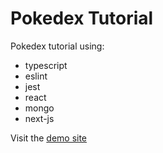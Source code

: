 # Pokedex Tutorial

Pokedex tutorial using:

- typescript
- eslint
- jest
- react
- mongo
- next-js

Visit the [demo site](https://pokedex-tutorial.vercel.app/)
